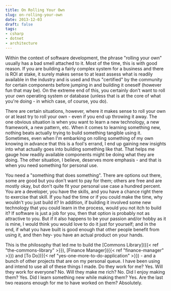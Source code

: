 ```yaml
---
title: On Rolling Your Own
slug: on-rolling-your-own
date: 2013-12-03
draft: false
tags:
- csharp
- dotnet
- architecture
---
```

Within the context of software development, the phrase "rolling your own" usually has a bad smell attached to it. Most of the time, this is with good reason. If you are building a fairly complex system for a business and there is ROI at stake, it surely makes sense to at least assess what is readily available in the industry and is used and thus "certified" by the community for certain components before jumping in and building it oneself (however fun that may be). On the extreme end of this, you certainly don't want to roll your own operating system or database (unless that is at the core of what you're doing - in which case, of course, you do).

There are certain situations, however, where it makes sense to roll your own or at least try to roll your own - even if you end up throwing it away. The one obvious situation is when you want to learn a new technology, a new framework, a new pattern, etc. When it comes to learning something new, nothing beats actually trying to build something tangible using it. Sometimes, even when I'm embarking on rolling something of my own knowing in advance that this is a fool's errand, I end up gaining new insights into what actually goes into building something like that. That helps me gauge how readily available components might be doing what they are doing. The other situation, I believe, deserves more emphasis - and that is when you need something for personal use.

You need a "something that does something". There are options out there, some are good but you don't want to pay for them; others are free and are mostly okay, but don't quite fit your personal use case a hundred percent. You are a developer, you have the skills, and you have a chance right there to exercise that skill. If you had the time or if you could make the time, why wouldn't you just build it? In addition, if building it involved some new technology that you could learn in the process, would you not itch to build it? If software is just a job for you, then that option is probably not as attractive to you. But if it also happens to be your passion and/or hobby as it is mine, I would think you would love to do it just for yourself; and in the end, if what you have built is good enough that other people benefit from using it, and then hey- you have an actual product on your hands.

This is the philosophy that led me to build the [Commons Library]({{< ref "the-commons-library" >}}), [Finance Manager]({{< ref "finance-manager" >}}) and [To Do]({{< ref "yes-one-more-to-do-application" >}}) - and a bunch of other projects that are on my personal queue. I have been using and intend to use all of these things I made. Do they work for me? Yes. Will they work for everyone? No. Will they make me rich? No. Did I enjoy making them? Yes. Did I learn something new while making them? Yes. Are the last two reasons enough for me to have worked on them? Absolutely.
